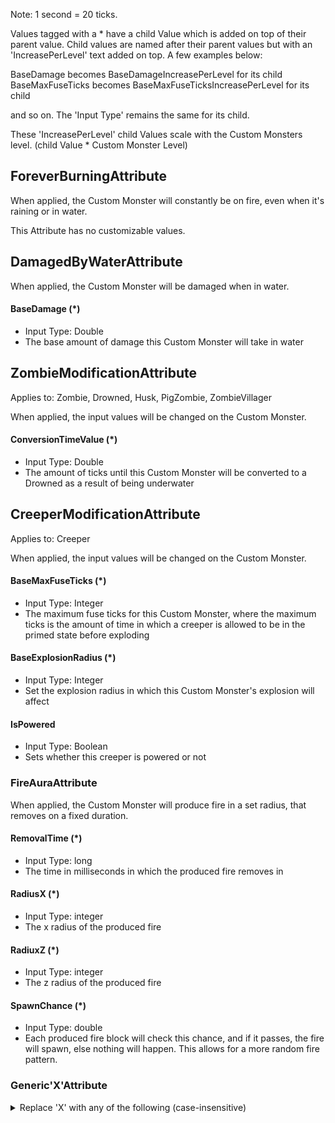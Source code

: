 Note: 1 second = 20 ticks.

Values tagged with a * have a child Value which is added on top of their parent value. Child values are named after their parent values but with an 'IncreasePerLevel' text added on top. A few examples below:

BaseDamage becomes BaseDamageIncreasePerLevel for its child
BaseMaxFuseTicks becomes BaseMaxFuseTicksIncreasePerLevel for its child

and so on. The 'Input Type' remains the same for its child.

These 'IncreasePerLevel' child Values scale with the Custom Monsters level. (child Value * Custom Monster Level)


## ForeverBurningAttribute

When applied, the Custom Monster will constantly be on fire, even when it's raining or in water.

This Attribute has no customizable values.

##  DamagedByWaterAttribute

When applied, the Custom Monster will be damaged when in water.

#### BaseDamage (*)
* Input Type: Double
* The base amount of damage this Custom Monster will take in water
## ZombieModificationAttribute

Applies to: Zombie, Drowned, Husk, PigZombie, ZombieVillager

When applied, the input values will be changed on the Custom Monster.

#### ConversionTimeValue (*)
* Input Type: Double
* The amount of ticks until this Custom Monster will be converted to a Drowned as a result of being underwater
## CreeperModificationAttribute

Applies to: Creeper

When applied, the input values will be changed on the Custom Monster.

#### BaseMaxFuseTicks (*)
* Input Type: Integer
* The maximum fuse ticks for this Custom Monster, where the maximum ticks is the amount of time in which a creeper is allowed to be in the primed state before exploding
#### BaseExplosionRadius (*)
* Input Type: Integer
* Set the explosion radius in which this Custom Monster's explosion will affect
#### IsPowered
* Input Type: Boolean
* Sets whether this creeper is powered or not
### FireAuraAttribute

When applied, the Custom Monster will produce fire in a set radius, that removes on a fixed duration.

#### RemovalTime (*)
* Input Type: long
* The time in milliseconds in which the produced fire removes in
#### RadiusX (*)
* Input Type: integer
* The x radius of the produced fire
#### RadiuxZ (*)
* Input Type: integer
* The z radius of the produced fire
#### SpawnChance (*)
* Input Type: double
* Each produced fire block will check this chance, and if it passes, the fire will spawn, else nothing will happen. This allows for a more random fire pattern.
### Generic'X'Attribute



<details><summary>Replace 'X' with any of the following (case-insensitive)</summary>
<p>

* ARMOR	
  * Armor bonus of an Entity.
* ARMORTOUGHNESS	
  * Armor durability bonus of an Entity.
* ATTACKDAMAGE	
 * Attack damage of an Entity.
* ATTACKSPEED	
  * Attack speed of an Entity.
* FLYINGSPEED	
  * Flying speed of an Entity.
* FOLLOWRANGE	
  * Range at which an Entity will follow others.
* KNOCKBACKRESISTANCE	
  * Resistance of an Entity to knockback.
* LUCK	
  * Luck bonus of an Entity.
* MAXHEALTH	
  * Maximum health of an Entity.
* MOVEMENTSPEED	
  * Movement speed of an Entity.
* HORSEJUMPSTRENGTH	
  * Strength with which a horse will jump.
* ZOMBIESPAWNREINFORCEMENTS	
  * Chance of a zombie to spawn reinforcements.

</p>
</details>
